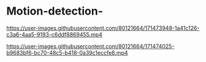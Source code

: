# Motion-detection-




https://user-images.githubusercontent.com/80121664/171473948-1a41c126-c3a6-4aa5-9193-c6ddf8869455.mp4



https://user-images.githubusercontent.com/80121664/171474025-b9683bf6-bc70-48c5-b418-0a39c1eccfe8.mp4

